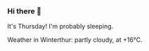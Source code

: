 ### Hi there :wave:

It's Thursday! I'm probably sleeping.

Weather in Winterthur: partly cloudy, at +16°C.
